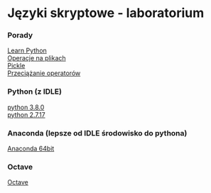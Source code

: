 # Języki skryptowe - laboratorium

### Porady
[Learn Python](https://www.learnpython.org/pl/Welcome "Learn Python") \
[Operacje na plikach](https://rk.edu.pl/pl/operowanie-na-plikach-w-pythonie/ "Operacje na plikach") \
[Pickle](https://diego.assencio.com/?index=99d3134bb98fdcc9a7c2bd6071db737d "Pickle") \
[Przeciążanie operatorów](https://pl.python.org/docs/ref/node15.html "Przeciążanie operatorów")

### Python (z IDLE)
[python 3.8.0](https://www.python.org/ftp/python/3.8.0/python-3.8.0-amd64.exe "python 3.8.0") \
[python 2.7.17](https://www.python.org/ftp/python/2.7.17/python-2.7.17.amd64.msi "python 2.7.17")

### Anaconda (lepsze od IDLE środowisko do pythona)
[Anaconda 64bit](https://repo.anaconda.com/archive/Anaconda3-2019.10-Windows-x86_64.exe "Anaconda 64bit")

### Octave
[Octave](https://ftpmirror.gnu.org/octave/windows/octave-5.1.0-w64-installer.exe "Octave")
